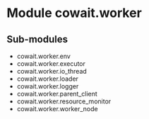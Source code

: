Module cowait.worker
====================

Sub-modules
-----------
* cowait.worker.env
* cowait.worker.executor
* cowait.worker.io_thread
* cowait.worker.loader
* cowait.worker.logger
* cowait.worker.parent_client
* cowait.worker.resource_monitor
* cowait.worker.worker_node